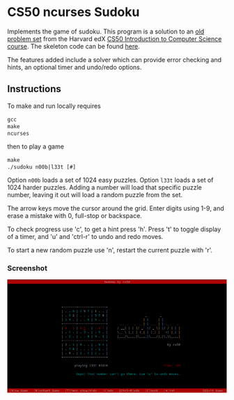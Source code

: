 # CS50 ncurses Sudoku

Implements the game of sudoku. This program is a solution to an
[old problem set](https://cdn.cs50.net/2011/fall/psets/4/hacker4.pdf) from the
Harvard edX
[CS50 Introduction to Computer Science course](https://www.edx.org/course/cs50s-introduction-to-computer-science). The skeleton code can be found
[here](https://cdn.cs50.net/2011/fall/psets/4/hacker4.zip).

The features added include a solver which can provide error checking and hints,
an optional timer and undo/redo options.

## Instructions

To make and run locally requires

```
gcc
make
ncurses
```

then to play a game

```
make
./sudoku n00b|l33t [#]
```

Option `n00b` loads a set of 1024 easy puzzles. Option `l33t` loads a set of
1024 harder puzzles. Adding a number will load that specific puzzle number,
leaving it out will load a random puzzle from the set.

The arrow keys move the cursor around the grid. Enter digits using 1-9, and
erase a mistake with 0, full-stop or backspace.

To check progress use 'c', to get a hint press 'h'. Press 't' to toggle display
of a timer, and 'u' and 'ctrl-r' to undo and redo moves.

To start a new random puzzle use 'n', restart the current puzzle with 'r'.

### Screenshot

![CS50 ncurses Sudoku screenshot](/sudoku_screenshot.png?raw=true)

